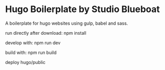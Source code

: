 # Hugo Boilerplate by Studio Blueboat

A boilerplate for hugo websites using gulp, babel and sass.

run directly after download:
npm install

develop with:
npm run dev

build with:
npm run build

deploy hugo/public
